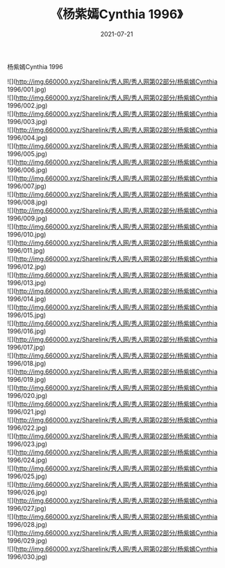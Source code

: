 ﻿---
layout: post
title:  《杨紫嫣Cynthia 1996》
date:   2021-07-21
img: http://img.660000.xyz/Sharelink/秀人网/秀人网第02部分/杨紫嫣Cynthia 1996/000.jpg
categories: [美女, 清纯, 唯美]
---

杨紫嫣Cynthia 1996

  ![](http://img.660000.xyz/Sharelink/秀人网/秀人网第02部分/杨紫嫣Cynthia 1996/001.jpg) <br> ![](http://img.660000.xyz/Sharelink/秀人网/秀人网第02部分/杨紫嫣Cynthia 1996/002.jpg) <br> ![](http://img.660000.xyz/Sharelink/秀人网/秀人网第02部分/杨紫嫣Cynthia 1996/003.jpg) <br> ![](http://img.660000.xyz/Sharelink/秀人网/秀人网第02部分/杨紫嫣Cynthia 1996/004.jpg) <br> ![](http://img.660000.xyz/Sharelink/秀人网/秀人网第02部分/杨紫嫣Cynthia 1996/005.jpg) <br> ![](http://img.660000.xyz/Sharelink/秀人网/秀人网第02部分/杨紫嫣Cynthia 1996/006.jpg) <br> ![](http://img.660000.xyz/Sharelink/秀人网/秀人网第02部分/杨紫嫣Cynthia 1996/007.jpg) <br> ![](http://img.660000.xyz/Sharelink/秀人网/秀人网第02部分/杨紫嫣Cynthia 1996/008.jpg) <br> ![](http://img.660000.xyz/Sharelink/秀人网/秀人网第02部分/杨紫嫣Cynthia 1996/009.jpg) <br> ![](http://img.660000.xyz/Sharelink/秀人网/秀人网第02部分/杨紫嫣Cynthia 1996/010.jpg) <br> ![](http://img.660000.xyz/Sharelink/秀人网/秀人网第02部分/杨紫嫣Cynthia 1996/011.jpg) <br> ![](http://img.660000.xyz/Sharelink/秀人网/秀人网第02部分/杨紫嫣Cynthia 1996/012.jpg) <br> ![](http://img.660000.xyz/Sharelink/秀人网/秀人网第02部分/杨紫嫣Cynthia 1996/013.jpg) <br> ![](http://img.660000.xyz/Sharelink/秀人网/秀人网第02部分/杨紫嫣Cynthia 1996/014.jpg) <br> ![](http://img.660000.xyz/Sharelink/秀人网/秀人网第02部分/杨紫嫣Cynthia 1996/015.jpg) <br> ![](http://img.660000.xyz/Sharelink/秀人网/秀人网第02部分/杨紫嫣Cynthia 1996/016.jpg) <br> ![](http://img.660000.xyz/Sharelink/秀人网/秀人网第02部分/杨紫嫣Cynthia 1996/017.jpg) <br> ![](http://img.660000.xyz/Sharelink/秀人网/秀人网第02部分/杨紫嫣Cynthia 1996/018.jpg) <br> ![](http://img.660000.xyz/Sharelink/秀人网/秀人网第02部分/杨紫嫣Cynthia 1996/019.jpg) <br> ![](http://img.660000.xyz/Sharelink/秀人网/秀人网第02部分/杨紫嫣Cynthia 1996/020.jpg) <br> ![](http://img.660000.xyz/Sharelink/秀人网/秀人网第02部分/杨紫嫣Cynthia 1996/021.jpg) <br> ![](http://img.660000.xyz/Sharelink/秀人网/秀人网第02部分/杨紫嫣Cynthia 1996/022.jpg) <br> ![](http://img.660000.xyz/Sharelink/秀人网/秀人网第02部分/杨紫嫣Cynthia 1996/023.jpg) <br> ![](http://img.660000.xyz/Sharelink/秀人网/秀人网第02部分/杨紫嫣Cynthia 1996/024.jpg) <br> ![](http://img.660000.xyz/Sharelink/秀人网/秀人网第02部分/杨紫嫣Cynthia 1996/025.jpg) <br> ![](http://img.660000.xyz/Sharelink/秀人网/秀人网第02部分/杨紫嫣Cynthia 1996/026.jpg) <br> ![](http://img.660000.xyz/Sharelink/秀人网/秀人网第02部分/杨紫嫣Cynthia 1996/027.jpg) <br> ![](http://img.660000.xyz/Sharelink/秀人网/秀人网第02部分/杨紫嫣Cynthia 1996/028.jpg) <br> ![](http://img.660000.xyz/Sharelink/秀人网/秀人网第02部分/杨紫嫣Cynthia 1996/029.jpg) <br> ![](http://img.660000.xyz/Sharelink/秀人网/秀人网第02部分/杨紫嫣Cynthia 1996/030.jpg) <br>